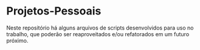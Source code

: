 # Projetos-Pessoais
Neste repositório há alguns arquivos de scripts desenvolvidos para uso no trabalho, que poderão ser reaproveitados e/ou refatorados em um futuro próximo.
